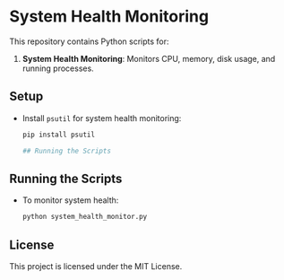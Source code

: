 # System Health Monitoring 

This repository contains Python scripts for:
1. **System Health Monitoring**: Monitors CPU, memory, disk usage, and running processes.


## Setup

- Install `psutil` for system health monitoring:
  ```bash
  pip install psutil

  ## Running the Scripts

## Running the Scripts

- To monitor system health:
  ```bash
  python system_health_monitor.py
  ```
## License

This project is licensed under the MIT License.
